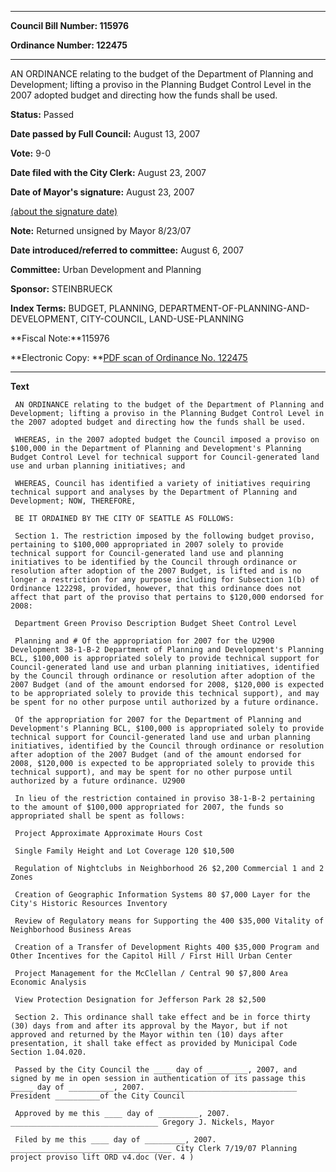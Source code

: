 

********

**Council Bill Number: 115976**
   
**Ordinance Number: 122475**
********

 AN ORDINANCE relating to the budget of the Department of Planning and Development; lifting a proviso in the Planning Budget Control Level in the 2007 adopted budget and directing how the funds shall be used.

**Status:** Passed
   
**Date passed by Full Council:** August 13, 2007
   
**Vote:** 9-0
   
**Date filed with the City Clerk:** August 23, 2007
   
**Date of Mayor's signature:** August 23, 2007
   
[(about the signature date)](/~public/approvaldate.htm)
   
   
**Note:** Returned unsigned by Mayor 8/23/07

   
**Date introduced/referred to committee:** August 6, 2007
   
**Committee:** Urban Development and Planning
   
**Sponsor:** STEINBRUECK
   
   
**Index Terms:** BUDGET, PLANNING, DEPARTMENT-OF-PLANNING-AND-DEVELOPMENT, CITY-COUNCIL, LAND-USE-PLANNING

**Fiscal Note:**115976

**Electronic Copy: **[PDF scan of Ordinance No. 122475](/~archives/Ordinances/Ord_122475.pdf)

********

**Text**
   
```
 AN ORDINANCE relating to the budget of the Department of Planning and Development; lifting a proviso in the Planning Budget Control Level in the 2007 adopted budget and directing how the funds shall be used.

 WHEREAS, in the 2007 adopted budget the Council imposed a proviso on $100,000 in the Department of Planning and Development's Planning Budget Control Level for technical support for Council-generated land use and urban planning initiatives; and

 WHEREAS, Council has identified a variety of initiatives requiring technical support and analyses by the Department of Planning and Development; NOW, THEREFORE,

 BE IT ORDAINED BY THE CITY OF SEATTLE AS FOLLOWS:

 Section 1. The restriction imposed by the following budget proviso, pertaining to $100,000 appropriated in 2007 solely to provide technical support for Council-generated land use and planning initiatives to be identified by the Council through ordinance or resolution after adoption of the 2007 Budget, is lifted and is no longer a restriction for any purpose including for Subsection 1(b) of Ordinance 122298, provided, however, that this ordinance does not affect that part of the proviso that pertains to $120,000 endorsed for 2008:

 Department Green Proviso Description Budget Sheet Control Level

 Planning and # Of the appropriation for 2007 for the U2900 Development 38-1-B-2 Department of Planning and Development's Planning BCL, $100,000 is appropriated solely to provide technical support for Council-generated land use and urban planning initiatives, identified by the Council through ordinance or resolution after adoption of the 2007 Budget (and of the amount endorsed for 2008, $120,000 is expected to be appropriated solely to provide this technical support), and may be spent for no other purpose until authorized by a future ordinance.

 Of the appropriation for 2007 for the Department of Planning and Development's Planning BCL, $100,000 is appropriated solely to provide technical support for Council-generated land use and urban planning initiatives, identified by the Council through ordinance or resolution after adoption of the 2007 Budget (and of the amount endorsed for 2008, $120,000 is expected to be appropriated solely to provide this technical support), and may be spent for no other purpose until authorized by a future ordinance. U2900

 In lieu of the restriction contained in proviso 38-1-B-2 pertaining to the amount of $100,000 appropriated for 2007, the funds so appropriated shall be spent as follows:

 Project Approximate Approximate Hours Cost

 Single Family Height and Lot Coverage 120 $10,500

 Regulation of Nightclubs in Neighborhood 26 $2,200 Commercial 1 and 2 Zones

 Creation of Geographic Information Systems 80 $7,000 Layer for the City's Historic Resources Inventory

 Review of Regulatory means for Supporting the 400 $35,000 Vitality of Neighborhood Business Areas

 Creation of a Transfer of Development Rights 400 $35,000 Program and Other Incentives for the Capitol Hill / First Hill Urban Center

 Project Management for the McClellan / Central 90 $7,800 Area Economic Analysis

 View Protection Designation for Jefferson Park 28 $2,500

 Section 2. This ordinance shall take effect and be in force thirty (30) days from and after its approval by the Mayor, but if not approved and returned by the Mayor within ten (10) days after presentation, it shall take effect as provided by Municipal Code Section 1.04.020.

 Passed by the City Council the ____ day of _________, 2007, and signed by me in open session in authentication of its passage this _____ day of __________, 2007. _________________________________ President __________of the City Council

 Approved by me this ____ day of _________, 2007. _________________________________ Gregory J. Nickels, Mayor

 Filed by me this ____ day of _________, 2007. ____________________________________ City Clerk 7/19/07 Planning project proviso lift ORD v4.doc (Ver. 4 )

```
